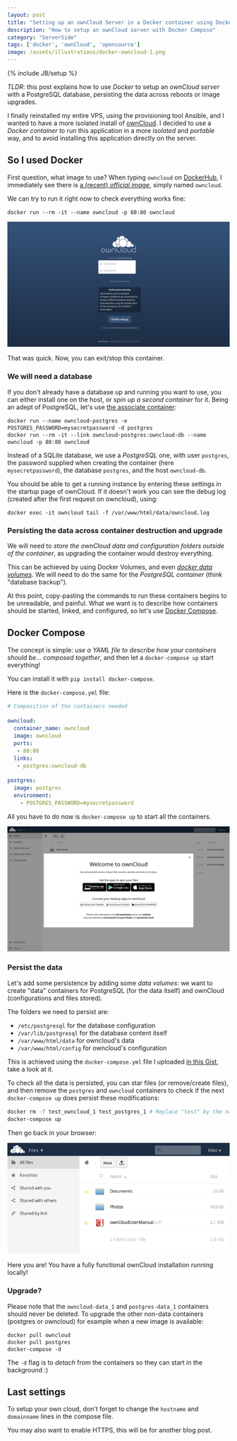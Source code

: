 ```yaml
---
layout: post
title: "Setting up an ownCloud Server in a Docker container using Docker Compose"
description: "How to setup an ownCloud server with Docker Compose"
category: "ServerSide"
tags: ['docker', 'ownCloud', 'opensource']
image: /assets/illustrations/docker-owncloud-1.png
---
```

{% include JB/setup %}

*TLDR*: this post explains how to use *Docker* to setup an *ownCloud server* with a PostgreSQL database, persisting the data
across reboots or image upgrades.

I finally reinstalled my entire VPS, using the provisioning tool Ansible,
and I wanted to have a more isolated install of [ownCloud](https://owncloud.org/).
I decided to use a *Docker container* to run this application in a more *isolated* and *portable* way,
and to avoid installing this application directly on the server.

## So I used Docker

First question, what image to use? When typing `owncloud` on [DockerHub](https://hub.docker.com/search/?q=owncloud&page=1&isAutomated=0&isOfficial=0&starCount=0&pullCount=0),
I immediately see there is [a (recent) *official image*](https://hub.docker.com/_/owncloud/), simply named `owncloud`.

We can try to run it right now to check everything works fine:

    docker run --rm -it --name owncloud -p 80:80 owncloud

![Screenshot of the first run page](/assets/illustrations/docker-owncloud-1.png)

That was quick. Now, you can exit/stop this container.

### We will need a database

If you don't already have a database up and running you want to use,
 you can either install one on the host, or *spin up a second container* for it.
Being an adept of PostgreSQL, let's use [the associate container](https://hub.docker.com/_/postgres/):

    docker run --name owncloud-postgres -e POSTGRES_PASSWORD=mysecretpassword -d postgres
    docker run --rm -it --link owncloud-postgres:owncloud-db --name owncloud -p 80:80 owncloud

Instead of a SQLite database, we use a *PostgreSQL* one, with user `postgres`,
 the password supplied when creating the container (here `mysecretpassword`),
 the database `postgres`, and the host `owncloud-db`.

You should be able to get a running instance by entering these settings in the startup page of ownCloud.
If it doesn't work you can see the debug log (created after the first request on owncloud), using:

    docker exec -it owncloud tail -f /var/www/html/data/owncloud.log

### Persisting the data across container destruction and upgrade

We will need to *store the ownCloud data and configuration folders outside of the container*,
as upgrading the container would destroy everything.

This can be achieved by using Docker Volumes, and even *[docker data volumes](https://docs.docker.com/userguide/dockervolumes/#creating-and-mounting-a-data-volume-container)*.
We will need to do the same for the *PostgreSQL container* (think "database backup").

At this point, copy-pasting the commands to run these containers begins to be unreadable,
 and painful. What we want is to describe how containers should be started, linked, and
configured, so let's use [Docker Compose](https://docs.docker.com/compose/).

## Docker Compose

The concept is simple: *use a YAML file to describe how your containers should be... composed
together*, and then let a `docker-compose up` start everything!

You can install it with `pip install docker-compose`.

Here is the `docker-compose.yml` file:

```yml
# Composition of the containers needed

owncloud:
  container_name: owncloud
  image: owncloud
  ports:
   - 80:80
  links:
   - postgres:owncloud-db

postgres:
  image: postgres
  environment:
    - POSTGRES_PASSWORD=mysecretpassword
```

All you have to do now is `docker-compose up` to start all the containers.

![Screenshot of ownCloud configured and running](/assets/illustrations/docker-owncloud-running.png)

### Persist the data

Let's add some persistence by adding some *data volumes*: we want to create "data" containers for
PostgreSQL (for the data itself) and ownCloud (configurations and files stored).

The folders we need to persist are:

* `/etc/postgresql` for the database configuration
* `/var/lib/postgresql` for the database content itself
* `/var/www/html/data` for owncloud's data
* `/var/www/html/config` for owncloud's configuration

This is achieved using the `docker-compose.yml` file I uploaded [in this Gist](https://gist.github.com/MickaelBergem/524f8fcb39a3ad565663), take a look at it.

To check all the data is persisted, you can star files (or remove/create files), and then remove the `postgres` and
`owncloud` containers to check if the next `docker-compose up` does persist these modifications:

```bash
docker rm -f test_owncloud_1 test_postgres_1 # Replace "test" by the name of your folder
docker-compose up
```

Then go back in your browser:

![The changes are still here!](/assets/illustrations/docker-owncloud-starred.png)

Here you are! You have a fully functional ownCloud installation running locally!

### Upgrade?

Please note that the `owncloud-data_1` and `postgres-data_1` containers should never be deleted.
To upgrade the other non-data containers (postgres or owncloud) for example when a new image is available:

    docker pull owncloud
    docker pull postgres
    docker-compose -d

The `-d` flag is to *detach* from the containers so they can start in the background :)

## Last settings

To setup your own cloud, don't forget to change the `hostname` and `domainname` lines in the compose file.

You may also want to enable HTTPS, this will be for another blog post.
